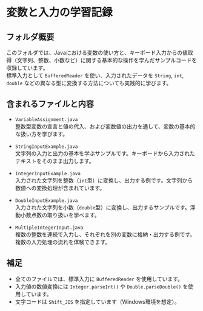 # 変数と入力の学習記録

## フォルダ概要

このフォルダでは、Javaにおける変数の使い方と、キーボード入力からの値取得（文字列、整数、小数など）に関する基本的な操作を学んだサンプルコードを収録しています。  
標準入力として `BufferedReader` を使い、入力されたデータを `String`, `int`, `double` などの異なる型に変換する方法についても実践的に学びます。

## 含まれるファイルと内容

- `VariableAssignment.java`  
  整数型変数の宣言と値の代入、および変数値の出力を通して、変数の基本的な扱い方を学びます。

- `StringInputExample.java`  
  文字列の入力と出力の基本を学ぶサンプルです。キーボードから入力されたテキストをそのまま出力します。

- `IntegerInputExample.java`  
  入力された文字列を整数（`int`型）に変換し、出力する例です。文字列から数値への変換処理が含まれています。

- `DoubleInputExample.java`  
  入力された文字列を小数（`double`型）に変換し、出力するサンプルです。浮動小数点数の取り扱いを学べます。

- `MultipleIntegerInput.java`  
  複数の整数を連続で入力し、それぞれを別の変数に格納・出力する例です。複数の入力処理の流れを体験できます。

## 補足

- 全てのファイルでは、標準入力に `BufferedReader` を使用しています。
- 入力値の数値変換には `Integer.parseInt()` や `Double.parseDouble()` を使用しています。
- 文字コードは `Shift_JIS` を指定しています（Windows環境を想定）。